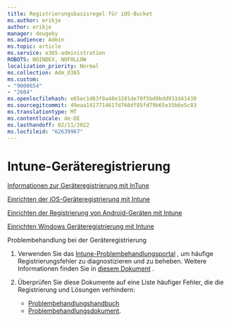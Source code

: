 ```yaml
---
title: Registrierungsbasisregel für iOS-Bucket
ms.author: erikje
author: erikje
manager: dougeby
ms.audience: Admin
ms.topic: article
ms.service: o365-administration
ROBOTS: NOINDEX, NOFOLLOW
localization_priority: Normal
ms.collection: Adm_O365
ms.custom:
- "9000654"
- "2684"
ms.openlocfilehash: e65ec1d63f0a48e3281de70f5bd0bdd931d41430
ms.sourcegitcommit: 49eaa1417714617d768df85fd79b65e35b6e5c83
ms.translationtype: MT
ms.contentlocale: de-DE
ms.lasthandoff: 02/11/2022
ms.locfileid: "62639967"
---
```

# <a name="intune-device-enrollment"></a>Intune-Geräteregistrierung

[Informationen zur Geräteregistrierung mit InTune](https://docs.microsoft.com/intune/enrollment/device-enrollment)

[Einrichten der iOS-Geräteregistrierung mit Intune](https://docs.microsoft.com/intune/enrollment/ios-enroll)

[Einrichten der Registrierung von Android-Geräten mit Intune](https://docs.microsoft.com/intune/android-enroll)

[Einrichten Windows Geräteregistrierung mit Intune](https://docs.microsoft.com/intune/windows-enroll)

Problembehandlung bei der Geräteregistrierung

1. Verwenden Sie das [Intune-Problembehandlungsportal](https://devicemanagement.microsoft.com/#blade/Microsoft_Intune_DeviceSettings/TroubleshootBlade) , um häufige Registrierungsfehler zu diagnostizieren und zu beheben. Weitere Informationen finden Sie in [diesem Dokument](https://docs.microsoft.com/intune/help-desk-operators) .

2. Überprüfen Sie diese Dokumente auf eine Liste häufiger Fehler, die die Registrierung und Lösungen verhindern:
    - [Problembehandlungshandbuch](https://support.microsoft.com/help/4469913/troubleshooting-windows-device-enrollment-problems-in-microsoft-intune)
    - [Problembehandlungsdokument](https://docs.microsoft.com/intune/troubleshoot-device-enrollment-in-intune).
